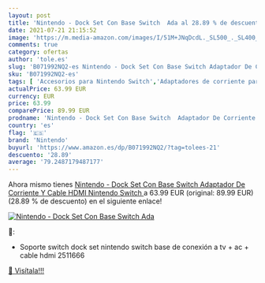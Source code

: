 ```yaml
---
layout: post
title: 'Nintendo - Dock Set Con Base Switch  Ada al 28.89 % de descuento'
date: 2021-07-21 21:15:52
image: 'https://m.media-amazon.com/images/I/51M+JNqDcdL._SL500_._SL400_.jpg'
comments: true
category: ofertas
author: 'tole.es'
slug: 'B071992NQ2-es Nintendo - Dock Set Con Base Switch Adaptador De Corriente...'
sku: 'B071992NQ2-es'
tags: [ 'Accesorios para Nintendo Switch','Adaptadores de corriente para Nintendo Switch','Cables y adaptadores de corriente para Nintendo Switch','Hardware y juegos para Nintendo Switch','Videojuegos','nintendo', ]
actualPrice: 63.99 EUR
currency: EUR
price: 63.99
comparePrice: 89.99 EUR
prodname: 'Nintendo - Dock Set Con Base Switch  Adaptador De Corriente Y Cable HDMI  Nintendo Switch '
country: 'es'
flag: '🇪🇸'
brand: 'Nintendo'
buyurl: 'https://www.amazon.es/dp/B071992NQ2/?tag=tolees-21'
descuento: '28.89'
average: '79.2487179487177'
---
```


Ahora mismo tienes [Nintendo - Dock Set Con Base Switch  Adaptador De Corriente Y Cable HDMI  Nintendo Switch ](https://www.amazon.es/dp/B071992NQ2/?tag=tolees-21) a 63.99 EUR (original: 89.99 EUR) (28.89 %  de descuento) en el siguiente enlace!

[![Nintendo - Dock Set Con Base Switch  Ada](https://m.media-amazon.com/images/I/51M+JNqDcdL._SL500_._SL400_.jpg)](https://www.amazon.es/dp/B071992NQ2/?tag=tolees-21)

🔎:

- Soporte switch dock set nintendo switch base de conexión a tv + ac + cable hdmi 2511666

[🛒 Visítala!!!](https://www.amazon.es/dp/B071992NQ2/?tag=tolees-21)
